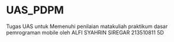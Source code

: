 # UAS_PDPM
Tugas UAS untuk Memenuhi penilaian matakuliah praktikum dasar pemrograman mobile oleh ALFI SYAHRIN SIREGAR 213510811 5D
